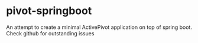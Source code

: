 # pivot-springboot

An attempt to create a minimal ActivePivot application on top of spring boot. Check github for outstanding issues